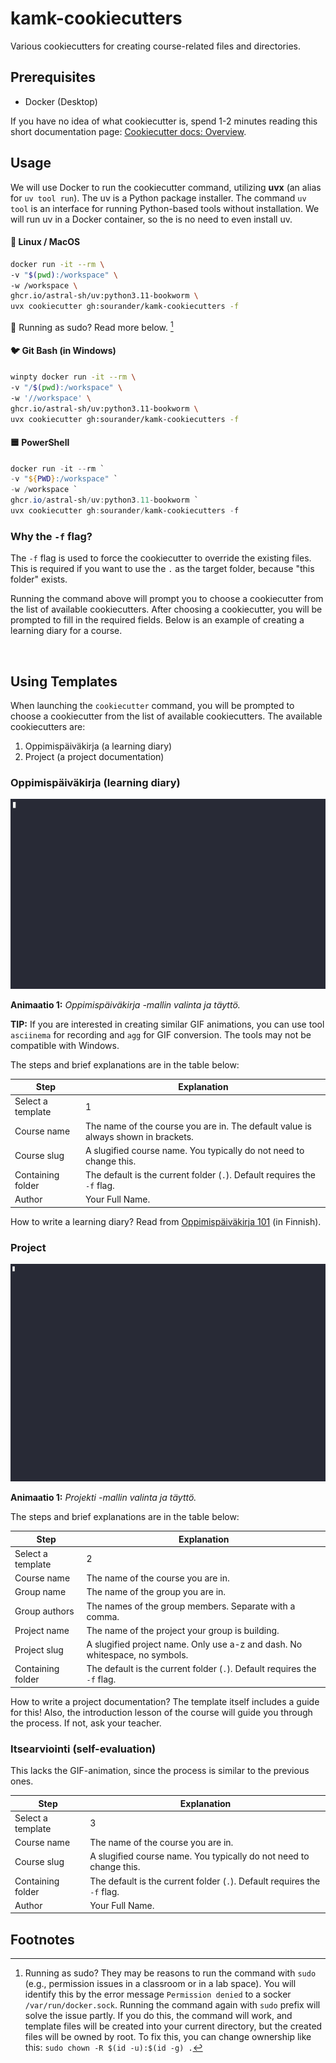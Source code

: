 # kamk-cookiecutters

Various cookiecutters for creating course-related files and directories.

## Prerequisites

* Docker (Desktop)

If you have no idea of what cookiecutter is, spend 1-2 minutes reading this short documentation page: [Cookiecutter docs: Overview](https://cookiecutter.readthedocs.io/en/latest/overview.html).

## Usage

We will use Docker to run the cookiecutter command, utilizing **uvx** (an alias for `uv tool run`). The uv is a Python package installer. The command `uv tool` is an interface for running Python-based tools without installation. We will run uv in a Docker container, so the is no need to even install uv. 

#### 🐧 Linux / MacOS

```bash
docker run -it --rm \
-v "$(pwd):/workspace" \
-w /workspace \
ghcr.io/astral-sh/uv:python3.11-bookworm \
uvx cookiecutter gh:sourander/kamk-cookiecutters -f
```

🔑 Running as sudo? Read more below. [^1]

#### 🐦 Git Bash (in Windows)

```bash
winpty docker run -it --rm \
-v "/$(pwd):/workspace" \
-w '//workspace' \
ghcr.io/astral-sh/uv:python3.11-bookworm \
uvx cookiecutter gh:sourander/kamk-cookiecutters -f
```


#### 🟦 PowerShell

```powershell
docker run -it --rm `
-v "${PWD}:/workspace" `
-w /workspace `
ghcr.io/astral-sh/uv:python3.11-bookworm `
uvx cookiecutter gh:sourander/kamk-cookiecutters -f
```

### Why the `-f` flag?

The `-f` flag is used to force the cookiecutter to override the existing files. This is required if you want to use the `.` as the target folder, because "this folder" exists.

Running the command above will prompt you to choose a cookiecutter from the list of available cookiecutters. After choosing a cookiecutter, you will be prompted to fill in the required fields. Below is an example of creating a learning diary for a course.

&nbsp;

## Using Templates

When launching the `cookiecutter` command, you will be prompted to choose a cookiecutter from the list of available cookiecutters. The available cookiecutters are:

1. Oppimispäiväkirja (a learning diary)
2. Project (a project documentation)

### Oppimispäiväkirja (learning diary)

![asciinema recording](doc-assets/cookiecutter.gif)

**Animaatio 1:** *Oppimispäiväkirja -mallin valinta ja täyttö.*

**TIP:** If you are interested in creating similar GIF animations, you can use tool `asciinema` for recording and `agg` for GIF conversion. The tools may not be compatible with Windows.

The steps and brief explanations are in the table below:

| Step              | Explanation                                                                       |
| ----------------- | --------------------------------------------------------------------------------- |
| Select a template | 1                                                                                 |
| Course name       | The name of the course you are in. The default value is always shown in brackets. |
| Course slug       | A slugified course name. You typically do not need to change this.                |
| Containing folder | The default is the current folder (`.`). Default requires the `-f` flag.          |
| Author            | Your Full Name.                                                                   |

How to write a learning diary? Read from [Oppimispäiväkirja 101](https://sourander.github.io/oat) (in Finnish).

### Project

![asciinema recording](doc-assets/project-cookie.gif)

**Animaatio 1:** *Projekti -mallin valinta ja täyttö.*

The steps and brief explanations are in the table below:

| Step              | Explanation                                                                 |
| ----------------- | --------------------------------------------------------------------------- |
| Select a template | 2                                                                           |
| Course name       | The name of the course you are in.                                          |
| Group name        | The name of the group you are in.                                           |
| Group authors     | The names of the group members. Separate with a comma.                      |
| Project name      | The name of the project your group is building.                             |
| Project slug      | A slugified project name. Only use a-z and dash. No whitespace, no symbols. |
| Containing folder | The default is the current folder (`.`). Default requires the `-f` flag.    |

How to write a project documentation? The template itself includes a guide for this! Also, the introduction lesson of the course will guide you through the process. If not, ask your teacher.

### Itsearviointi (self-evaluation)

This lacks the GIF-animation, since the process is similar to the previous ones.

| Step              | Explanation                                                              |
| ----------------- | ------------------------------------------------------------------------ |
| Select a template | 3                                                                        |
| Course name       | The name of the course you are in.                                       |
| Course slug       | A slugified course name. You typically do not need to change this.       |
| Containing folder | The default is the current folder (`.`). Default requires the `-f` flag. |
| Author            | Your Full Name.                                                          |



## Footnotes

[^1]: Running as sudo? They may be reasons to run the command with `sudo` (e.g., permission issues in a classroom or in a lab space). You will identify this by the error message `Permission denied` to a socker `/var/run/docker.sock`. Running the command again with `sudo` prefix will solve the issue partly. If you do this, the command will work, and template files will be created into your current directory, but the created files will be owned by root. To fix this, you can change ownership like this: `sudo chown -R $(id -u):$(id -g) .`